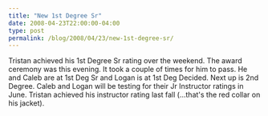 ```yaml
---
title: "New 1st Degree Sr"
date: 2008-04-23T22:00:00-04:00
type: post
permalink: /blog/2008/04/23/new-1st-degree-sr/
---
```

Tristan achieved his 1st Degree Sr rating over the weekend. The award ceremony was this evening. It took a couple of times for him to pass. He and Caleb are at 1st Deg Sr and Logan is at 1st Deg Decided. Next up is 2nd Degree. Caleb and Logan will be testing for their Jr Instructor ratings in June. Tristan achieved his instructor rating last fall (...that's the red collar on his jacket).
